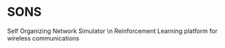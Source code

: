 # SONS
Self Organizing Network Simulator \n
Reinforcement Learning platform for wireless communications
